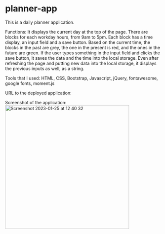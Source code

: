 # planner-app
This is a daily planner application.

Functions:
It displays the current day at the top of the page.
There are blocks for each workday hours, from 9am to 5pm.
Each block has a time display, an input field and a save button.
Based on the current time, the blocks in the past are grey, the one in the present is red,
and the ones in the future are green.
If the user types something in the input field and clicks the save button, it saves the data and the time into the local storage.
Even after refreshing the page and putting new data into the local storage, it displays the previous inputs as well, as a string.

Tools that I used:
HTML, CSS, Bootstrap, Javascript, jQuery, fontawesome, google fonts, moment.js

URL to the deployed application:


Screenshot of the application:
<img width="401" alt="Screenshot 2023-01-25 at 12 40 32" src="https://user-images.githubusercontent.com/118014637/214565955-f4731de4-2df4-4304-8209-a5901a99e324.png">

